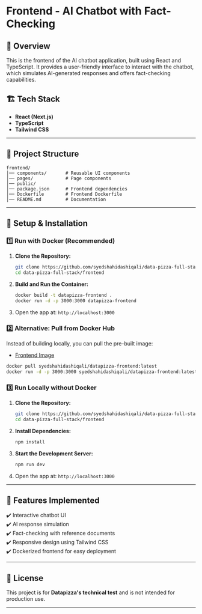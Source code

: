 # Frontend - AI Chatbot with Fact-Checking

## 🚀 Overview
This is the frontend of the AI chatbot application, built using React and TypeScript. It provides a user-friendly interface to interact with the chatbot, which simulates AI-generated responses and offers fact-checking capabilities.

## 🏗 Tech Stack
- **React (Next.js)**
- **TypeScript**
- **Tailwind CSS**

---

## 📂 Project Structure
```
frontend/
│── components/       # Reusable UI components
│── pages/            # Page components
│── public/
│── package.json      # Frontend dependencies
│── Dockerfile        # Frontend Dockerfile
│── README.md         # Documentation
```

---

## 🔧 Setup & Installation

### 1️⃣ **Run with Docker (Recommended)**
1. **Clone the Repository:**
   ```sh
   git clone https://github.com/syedshahidashiqali/data-pizza-full-stack.git
   cd data-pizza-full-stack/frontend
   ```
2. **Build and Run the Container:**
   ```sh
   docker build -t datapizza-frontend .
   docker run -d -p 3000:3000 datapizza-frontend
   ```
3. Open the app at: `http://localhost:3000`

### 2️⃣ **Alternative: Pull from Docker Hub**
Instead of building locally, you can pull the pre-built image:

* [Frontend Image](https://hub.docker.com/r/syedshahidashiqali/datapizza-frontend)

```sh
docker pull syedshahidashiqali/datapizza-frontend:latest
docker run -d -p 3000:3000 syedshahidashiqali/datapizza-frontend:latest
```

### 3️⃣ **Run Locally without Docker**
1. **Clone the Repository:**
   ```sh
   git clone https://github.com/syedshahidashiqali/data-pizza-full-stack.git
   cd data-pizza-full-stack/frontend
   ```
2. **Install Dependencies:**
   ```sh
   npm install
   ```
3. **Start the Development Server:**
   ```sh
   npm run dev
   ```
4. Open the app at: `http://localhost:3000`

---

## 🎯 Features Implemented
✔️ Interactive chatbot UI  
✔️ AI response simulation  
✔️ Fact-checking with reference documents  
✔️ Responsive design using Tailwind CSS  
✔️ Dockerized frontend for easy deployment  

---

## 📜 License
This project is for **Datapizza's technical test** and is not intended for production use.

---

